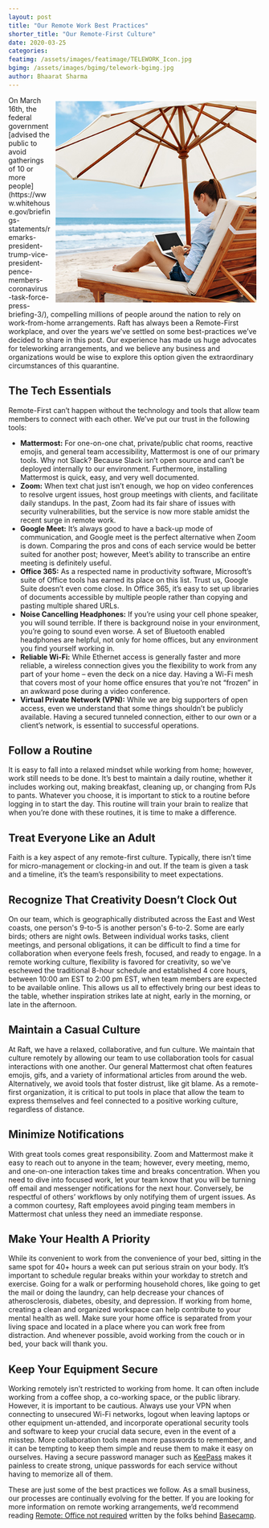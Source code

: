 ```yaml
---
layout: post
title: "Our Remote Work Best Practices"
shorter_title: "Our Remote-First Culture"
date: 2020-03-25
categories:
featimg: /assets/images/featimage/TELEWORK_Icon.jpg 
bgimg: /assets/images/bgimg/telework-bgimg.jpg 
author: Bhaarat Sharma 
---
```

<img style="float: right; padding: 10px;" src="/assets/images/SingleImages/TELEWORK_Image.jpg" height="400px" alt="Woman Teleworking at the Beach">
On March 16th, the federal government [advised the public to avoid gatherings of 10 or more people](https://www.whitehouse.gov/briefings-statements/remarks-president-trump-vice-president-pence-members-coronavirus-task-force-press-briefing-3/), compelling millions of people around the nation to rely on work-from-home arrangements. Raft has always been a Remote-First workplace, and over the years we’ve settled on some best-practices we’ve decided to share in this post. Our experience has made us huge advocates for teleworking arrangements, and we believe any business and organizations would be wise to explore this option given the extraordinary circumstances of this quarantine.  

## The Tech Essentials
Remote-First can’t happen without the technology and tools that allow team members to connect with each other. We’ve put our trust in the following tools: 
- **Mattermost:** For one-on-one chat, private/public chat rooms, reactive emojis, and general team accessibility, Mattermost is one of our primary tools. Why not Slack? Because Slack isn’t open source and can’t be deployed internally to our environment. Furthermore, installing Mattermost is quick, easy, and very well documented. 
- **Zoom:** When text chat just isn’t enough, we hop on video conferences to resolve urgent issues, host group meetings with clients, and facilitate daily standups. In the past, Zoom had its fair share of issues with security vulnerabilities, but the service is now more stable amidst the recent surge in remote work.  
- **Google Meet:** It’s always good to have a back-up mode of communication, and Google meet is the perfect alternative when Zoom is down. Comparing the pros and cons of each service would be better suited for another post; however, Meet’s ability to transcribe an entire meeting is definitely useful. 
- **Office 365:** As a respected name in productivity software, Microsoft’s suite of Office tools has earned its place on this list. Trust us, Google Suite doesn’t even come close. In Office 365, it’s easy to set up libraries of documents accessible by multiple people rather than copying and pasting multiple shared URLs.  
- **Noise Cancelling Headphones:** If you’re using your cell phone speaker, you will sound terrible. If there is background noise in your environment, you’re going to sound even worse. A set of Bluetooth enabled headphones are helpful, not only for home offices, but any environment you find yourself working in. 
- **Reliable Wi-Fi:** While Ethernet access is generally faster and more reliable, a wireless connection gives you the flexibility to work from any part of your home – even the deck on a nice day. Having a Wi-Fi mesh that covers most of your home office ensures that you’re not “frozen” in an awkward pose during a video conference. 
- **Virtual Private Network (VPN):** While we are big supporters of open access, even we understand that some things shouldn’t be publicly available. Having a secured tunneled connection, either to our own or a client’s network, is essential to successful operations. 

## Follow a Routine
It is easy to fall into a relaxed mindset while working from home; however, work still needs to be done. It’s best to maintain a daily routine, whether it includes working out, making breakfast, cleaning up, or changing from PJs to pants. Whatever you choose, it is important to stick to a routine before logging in to start the day. This routine will train your brain to realize that when you’re done with these routines, it is time to make a difference.  

## Treat Everyone Like an Adult
Faith is a key aspect of any remote-first culture. Typically, there isn’t time for micro-management or clocking-in and out. If the team is given a task and a timeline, it’s the team’s responsibility to meet expectations.  

## Recognize That Creativity Doesn’t Clock Out
On our team, which is geographically distributed across the East and West coasts, one person's 9-to-5 is another person's 6-to-2. Some are early birds; others are night owls. Between individual works tasks, client meetings, and personal obligations, it can be difficult to find a time for collaboration when everyone feels fresh, focused, and ready to engage. In a remote working culture, flexibility is favored for creativity, so we've eschewed the traditional 8-hour schedule and established 4 core hours, between 10:00 am EST to 2:00 pm EST, when team members are expected to be available online. This allows us all to effectively bring our best ideas to the table, whether inspiration strikes late at night, early in the morning, or late in the afternoon.   

## Maintain a Casual Culture
At Raft, we have a relaxed, collaborative, and fun culture. We maintain that culture remotely by allowing our team to use collaboration tools for casual interactions with one another. Our general Mattermost chat often features emojis, gifs, and a variety of informational articles from around the web. Alternatively, we avoid tools that foster distrust, like git blame. As a remote-first organization, it is critical to put tools in place that allow the team to express themselves and feel connected to a positive working culture, regardless of distance.  

## Minimize Notifications
With great tools comes great responsibility. Zoom and Mattermost make it easy to reach out to anyone in the team; however, every meeting, memo, and one-on-one interaction takes time and breaks concentration. When you need to dive into focused work, let your team know that you will be turning off email and messenger notifications for the next hour. Conversely, be respectful of others’ workflows by only notifying them of urgent issues. As a common courtesy, Raft employees avoid pinging team members in Mattermost chat unless they need an immediate response.  

## Make Your Health A Priority 
While its convenient to work from the convenience of your bed, sitting in the same spot for 40+ hours a week can put serious strain on your body. It’s important to schedule regular breaks within your workday to stretch and exercise. Going for a walk or performing household chores, like going to get the mail or doing the laundry, can help decrease your chances of atherosclerosis, diabetes, obesity, and depression. If working from home, creating a clean and organized workspace can help contribute to your mental health as well. Make sure your home office is separated from your living space and located in a place where you can work free from distraction.  And whenever possible, avoid working from the couch or in bed, your back will thank you. 

## Keep Your Equipment Secure
Working remotely isn’t restricted to working from home. It can often include working from a coffee shop, a co-working space, or the public library. However, it is important to be cautious. Always use your VPN when connecting to unsecured Wi-Fi networks, logout when leaving laptops or other equipment un-attended, and incorporate operational security tools and software to keep your crucial data secure, even in the event of a misstep. More collaboration tools mean more passwords to remember, and it can be tempting to keep them simple and reuse them to make it easy on ourselves. Having a secure password manager such as [KeePass]( https://keepass.info/) makes it painless to create strong, unique passwords for each service without having to memorize all of them. 

These are just some of the best practices we follow. As a small business, our processes are continually evolving for the better. If you are looking for more information on remote working arrangements, we’d recommend reading [Remote: Office not required](https://www.amazon.com/Remote-Office-Required-Jason-Fried/dp/0804137501) written by the folks behind [Basecamp](https://basecamp.com/). 
